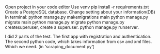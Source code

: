 Open project in your code editor
Use venv
pip install -r requirements.txt
Create a PostgreSQL database.
Change setting about your information(DB)
In terminal:
python manage.py makemigrations main
python manage.py migrate main
python manage.py migrate
python manage.py createsuperuser, create a superuser.
python manage.py runserver.
 
I did 2 parts of the test. The first app with registration and authentication.
The second python code, which takes information from csv and xml files. Which we need. (in 'scraping_document.py')

